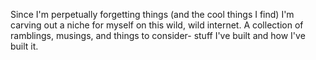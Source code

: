 
Since I'm perpetually forgetting things (and the cool things I find) I'm carving out a niche for myself on this wild, wild internet. A collection of ramblings, musings, and things to consider- stuff I've built and how I've built it.
